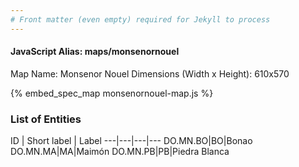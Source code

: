 ```yaml
---
# Front matter (even empty) required for Jekyll to process
---
```


#### JavaScript Alias: maps/monsenornouel

Map Name: Monsenor Nouel
Dimensions (Width x Height): 610x570



{% embed_spec_map monsenornouel-map.js %}

### List of Entities

ID | Short label | Label
---|---|---|---
DO.MN.BO|BO|Bonao
DO.MN.MA|MA|Maimón
DO.MN.PB|PB|Piedra Blanca